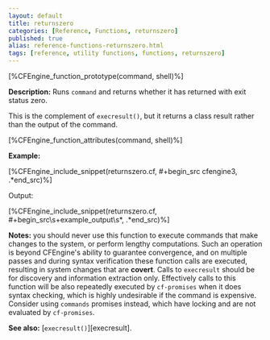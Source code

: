 ```yaml
---
layout: default
title: returnszero
categories: [Reference, Functions, returnszero]
published: true
alias: reference-functions-returnszero.html
tags: [reference, utility functions, functions, returnszero]
---
```


[%CFEngine_function_prototype(command, shell)%]

**Description:** Runs `command` and returns whether it has returned with exit 
status zero.

This is the complement of `execresult()`, but it returns a class result
rather than the output of the command.

[%CFEngine_function_attributes(command, shell)%]

**Example:**

[%CFEngine_include_snippet(returnszero.cf, #\+begin_src cfengine3, .*end_src)%]

Output:

[%CFEngine_include_snippet(returnszero.cf, #\+begin_src\s+example_output\s*, .*end_src)%]

**Notes:** you should never use this function to execute commands that
make changes to the system, or perform lengthy computations. Such an
operation is beyond CFEngine's ability to guarantee convergence, and
on multiple passes and during syntax verification these function calls
are executed, resulting in system changes that are **covert**. Calls
to `execresult` should be for discovery and information extraction
only.  Effectively calls to this function will be also repeatedly
executed by `cf-promises` when it does syntax checking, which is
highly undesirable if the command is expensive.  Consider using
`commands` promises instead, which have locking and are not evaluated
by `cf-promises`.

**See also:** [`execresult()`][execresult].
